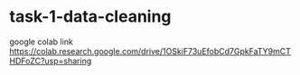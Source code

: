 # task-1-data-cleaning
google colab link
https://colab.research.google.com/drive/1OSkiF73uEfobCd7GpkFaTY9mCTHDFoZC?usp=sharing
